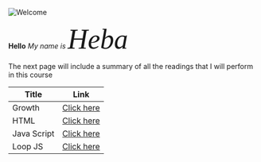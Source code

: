 ![Welcome](https://images-wixmp-ed30a86b8c4ca887773594c2.wixmp.com/f/34b7d515-3b74-4b88-af88-850165200055/dc66xcz-df4a2f41-263a-4844-b671-281c237319de.png?token=eyJ0eXAiOiJKV1QiLCJhbGciOiJIUzI1NiJ9.eyJzdWIiOiJ1cm46YXBwOjdlMGQxODg5ODIyNjQzNzNhNWYwZDQxNWVhMGQyNmUwIiwiaXNzIjoidXJuOmFwcDo3ZTBkMTg4OTgyMjY0MzczYTVmMGQ0MTVlYTBkMjZlMCIsIm9iaiI6W1t7InBhdGgiOiJcL2ZcLzM0YjdkNTE1LTNiNzQtNGI4OC1hZjg4LTg1MDE2NTIwMDA1NVwvZGM2Nnhjei1kZjRhMmY0MS0yNjNhLTQ4NDQtYjY3MS0yODFjMjM3MzE5ZGUucG5nIn1dXSwiYXVkIjpbInVybjpzZXJ2aWNlOmZpbGUuZG93bmxvYWQiXX0.hjE9T-XnOI8Q73C1KAj3wWs_MrRi6xMJZs2pfA4Vs9A)

**Hello**
*My name is <span style="font-family:Papyrus; font-size:4em;">Heba</span>*

The next page will include a summary of all the readings that I will perform in this course

| Title       | Link                                      |
| ----------- | -----------                               |
| Growth      | [Click here](https://hiba-almade.github.io/Reading_Notes/growth)   |
| HTML        | [Click here](https://hiba-almade.github.io/Reading_Notes/read3)    |
| Java Script | [Click here](https://hiba-almade.github.io/Reading_Notes/JavaScript)    |
| Loop JS | [Click here](https://hiba-almade.github.io/Reading_Notes/LoopJS)    |



